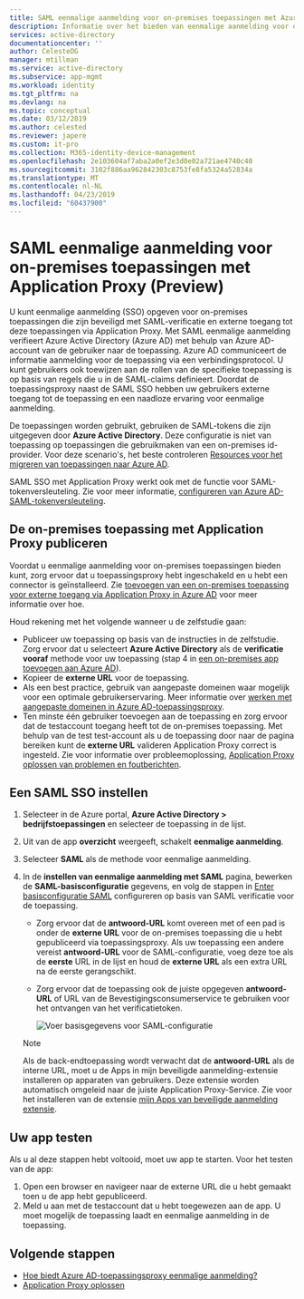 ```yaml
---
title: SAML eenmalige aanmelding voor on-premises toepassingen met Azure Active Directory Application Proxy (Preview) | Microsoft Docs
description: Informatie over het bieden van eenmalige aanmelding voor on-premises toepassingen worden gepubliceerd via toepassingsproxy die zijn beveiligd met SAML-verificatie.
services: active-directory
documentationcenter: ''
author: CelesteDG
manager: mtillman
ms.service: active-directory
ms.subservice: app-mgmt
ms.workload: identity
ms.tgt_pltfrm: na
ms.devlang: na
ms.topic: conceptual
ms.date: 03/12/2019
ms.author: celested
ms.reviewer: japere
ms.custom: it-pro
ms.collection: M365-identity-device-management
ms.openlocfilehash: 2e103604af7aba2a0ef2e3d0e02a721ae4740c40
ms.sourcegitcommit: 3102f886aa962842303c8753fe8fa5324a52834a
ms.translationtype: MT
ms.contentlocale: nl-NL
ms.lasthandoff: 04/23/2019
ms.locfileid: "60437900"
---
```

# <a name="saml-single-sign-on-for-on-premises-applications-with-application-proxy-preview"></a>SAML eenmalige aanmelding voor on-premises toepassingen met Application Proxy (Preview)

U kunt eenmalige aanmelding (SSO) opgeven voor on-premises toepassingen die zijn beveiligd met SAML-verificatie en externe toegang tot deze toepassingen via Application Proxy. Met SAML eenmalige aanmelding verifieert Azure Active Directory (Azure AD) met behulp van Azure AD-account van de gebruiker naar de toepassing. Azure AD communiceert de informatie aanmelding voor de toepassing via een verbindingsprotocol. U kunt gebruikers ook toewijzen aan de rollen van de specifieke toepassing is op basis van regels die u in de SAML-claims definieert. Doordat de toepassingsproxy naast de SAML SSO hebben uw gebruikers externe toegang tot de toepassing en een naadloze ervaring voor eenmalige aanmelding.

De toepassingen worden gebruikt, gebruiken de SAML-tokens die zijn uitgegeven door **Azure Active Directory**. Deze configuratie is niet van toepassing op toepassingen die gebruikmaken van een on-premises id-provider. Voor deze scenario's, het beste controleren [Resources voor het migreren van toepassingen naar Azure AD](migration-resources.md).

SAML SSO met Application Proxy werkt ook met de functie voor SAML-tokenversleuteling. Zie voor meer informatie, [configureren van Azure AD-SAML-tokenversleuteling](howto-saml-token-encryption.md).

## <a name="publish-the-on-premises-application-with-application-proxy"></a>De on-premises toepassing met Application Proxy publiceren

Voordat u eenmalige aanmelding voor on-premises toepassingen bieden kunt, zorg ervoor dat u toepassingsproxy hebt ingeschakeld en u hebt een connector is geïnstalleerd. Zie [toevoegen van een on-premises toepassing voor externe toegang via Application Proxy in Azure AD](application-proxy-add-on-premises-application.md) voor meer informatie over hoe.

Houd rekening met het volgende wanneer u de zelfstudie gaan:

* Publiceer uw toepassing op basis van de instructies in de zelfstudie. Zorg ervoor dat u selecteert **Azure Active Directory** als de **verificatie vooraf** methode voor uw toepassing (stap 4 in [een on-premises app toevoegen aan Azure AD](application-proxy-add-on-premises-application.md#add-an-on-premises-app-to-azure-ad
)).
* Kopieer de **externe URL** voor de toepassing.
* Als een best practice, gebruik van aangepaste domeinen waar mogelijk voor een optimale gebruikerservaring. Meer informatie over [werken met aangepaste domeinen in Azure AD-toepassingsproxy](application-proxy-configure-custom-domain.md).
* Ten minste één gebruiker toevoegen aan de toepassing en zorg ervoor dat de testaccount toegang heeft tot de on-premises toepassing. Met behulp van de test test-account als u de toepassing door naar de pagina bereiken kunt de **externe URL** valideren Application Proxy correct is ingesteld. Zie voor informatie over probleemoplossing, [Application Proxy oplossen van problemen en foutberichten](application-proxy-troubleshoot.md).

## <a name="set-up-saml-sso"></a>Een SAML SSO instellen

1. Selecteer in de Azure portal, **Azure Active Directory > bedrijfstoepassingen** en selecteer de toepassing in de lijst.
1. Uit van de app **overzicht** weergeeft, schakelt **eenmalige aanmelding**.
1. Selecteer **SAML** als de methode voor eenmalige aanmelding.
1. In de **instellen van eenmalige aanmelding met SAML** pagina, bewerken de **SAML-basisconfiguratie** gegevens, en volg de stappen in [Enter basisconfiguratie SAML](configure-single-sign-on-non-gallery-applications.md#saml-based-single-sign-on) configureren op basis van SAML verificatie voor de toepassing.

   * Zorg ervoor dat de **antwoord-URL** komt overeen met of een pad is onder de **externe URL** voor de on-premises toepassing die u hebt gepubliceerd via toepassingsproxy. Als uw toepassing een andere vereist **antwoord-URL** voor de SAML-configuratie, voeg deze toe als de **eerste** URL in de lijst en houd de **externe URL** als een extra URL na de eerste gerangschikt.
   * Zorg ervoor dat de toepassing ook de juiste opgegeven **antwoord-URL** of URL van de Bevestigingsconsumerservice te gebruiken voor het ontvangen van het verificatietoken.

     ![Voer basisgegevens voor SAML-configuratie](./media/application-proxy-configure-single-sign-on-on-premises-apps/basic-saml-configuration.png)

    > [!NOTE]
    > Als de back-endtoepassing wordt verwacht dat de **antwoord-URL** als de interne URL, moet u de Apps in mijn beveiligde aanmelding-extensie installeren op apparaten van gebruikers. Deze extensie worden automatisch omgeleid naar de juiste Application Proxy-Service. Zie voor het installeren van de extensie [mijn Apps van beveiligde aanmelding extensie](../user-help/my-apps-portal-end-user-access.md#download-and-install-the-my-apps-secure-sign-in-extension).

## <a name="test-your-app"></a>Uw app testen

Als u al deze stappen hebt voltooid, moet uw app te starten. Voor het testen van de app:

1. Open een browser en navigeer naar de externe URL die u hebt gemaakt toen u de app hebt gepubliceerd. 
1. Meld u aan met de testaccount dat u hebt toegewezen aan de app. U moet mogelijk de toepassing laadt en eenmalige aanmelding in de toepassing.

## <a name="next-steps"></a>Volgende stappen

- [Hoe biedt Azure AD-toepassingsproxy eenmalige aanmelding?](application-proxy-single-sign-on.md)
- [Application Proxy oplossen](application-proxy-troubleshoot.md)
